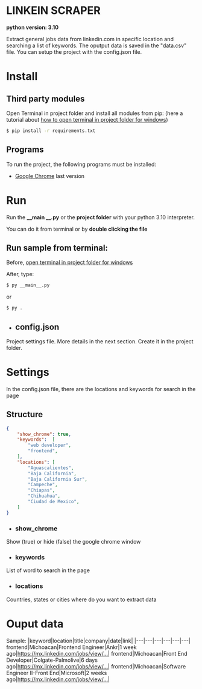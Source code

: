 # LINKEIN SCRAPER
**python version: 3.10**


Extract general jobs data from linkedin.com in specific location and searching a list of keywords.
The oputput data is saved in the "data.csv" file.
You can setup the project with the config.json file.

# Install
## Third party modules

Open Terminal in project folder and install all modules from pip:
(here a tutorial about [how to open terminal in project folder for windows](https://github.com/DariHernandez/tutorials/tree/master/open%20terminal%20(cmd)%20in%20project%20folder%20in%20windows)) 

``` bash
$ pip install -r requirements.txt
```
## Programs

To run the project, the following programs must be installed:

* [Google Chrome](https://www.google.com/intl/es/chrome) last version

# Run

Run the **__main __.py** or the **project folder** with your python 3.10 interpreter.

You can do it from terminal or by **double clicking the file**


## Run sample from terminal:

Before, [open terminal in project folder for windows](https://github.com/DariHernandez/tutorials/tree/master/open%20terminal%20(cmd)%20in%20project%20folder%20in%20windows)

After, type: 

``` bash
$ py __main__.py
```

or

``` bash
$ py .
```

* ## config.json

Project settings file.
More details in the next section.
Create it in the project folder.

# Settings

In the config.json file, there are the locations and keywords for search in the page

## Structure

```json
{
    "show_chrome": true,
    "keywords":  [
        "web developer", 
        "frontend", 
    ],
    "locations": [
        "Aguascalientes",
        "Baja California",
        "Baja California Sur",
        "Campeche",
        "Chiapas",
        "Chihuahua",
        "Ciudad de Mexico",
    ]
}
```

* ### show_chrome
Show (true) or hide (false) the google chrome window
* ### keywords
List of word to search in the page
* ### locations
Countries, states or cities where do you want to extract data

# Ouput data
Sample:
|keyword|location|title|company|date|link|
|---|---|---|---|---|---|
frontend|Michoacan|Frontend Engineer|Ankr|1 week ago|https://mx.linkedin.com/jobs/view/...|
frontend|Michoacan|Front End Developer|Colgate-Palmolive|6 days ago|https://mx.linkedin.com/jobs/view/...|
frontend|Michoacan|Software Engineer II-Front End|Microsoft|2 weeks ago|https://mx.linkedin.com/jobs/view/...|
